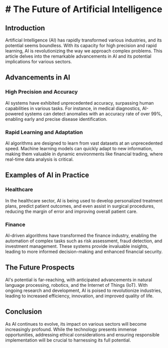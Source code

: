 # # The Future of Artificial Intelligence

## Introduction

Artificial Intelligence (AI) has rapidly transformed various industries, and its potential seems boundless. With its capacity for high precision and rapid learning, AI is revolutionizing the way we approach complex problems. This article delves into the remarkable advancements in AI and its potential implications for various sectors.

## Advancements in AI

### High Precision and Accuracy

AI systems have exhibited unprecedented accuracy, surpassing human capabilities in various tasks. For instance, in medical diagnostics, AI-powered systems can detect anomalies with an accuracy rate of over 99%, enabling early and precise disease identification.

### Rapid Learning and Adaptation

AI algorithms are designed to learn from vast datasets at an unprecedented speed. Machine learning models can quickly adapt to new information, making them valuable in dynamic environments like financial trading, where real-time data analysis is critical.

## Examples of AI in Practice

### Healthcare

In the healthcare sector, AI is being used to develop personalized treatment plans, predict patient outcomes, and even assist in surgical procedures, reducing the margin of error and improving overall patient care.

### Finance

AI-driven algorithms have transformed the finance industry, enabling the automation of complex tasks such as risk assessment, fraud detection, and investment management. These systems provide invaluable insights, leading to more informed decision-making and enhanced financial security.

## The Future Prospects

AI's potential is far-reaching, with anticipated advancements in natural language processing, robotics, and the Internet of Things (IoT). With ongoing research and development, AI is poised to revolutionize industries, leading to increased efficiency, innovation, and improved quality of life.

## Conclusion

As AI continues to evolve, its impact on various sectors will become increasingly profound. While the technology presents immense opportunities, addressing ethical considerations and ensuring responsible implementation will be crucial to harnessing its full potential.

